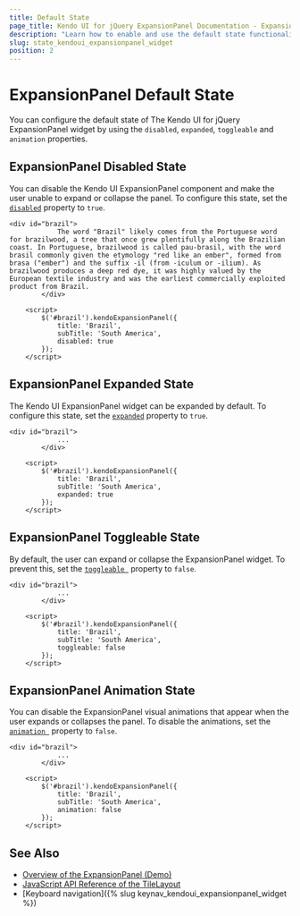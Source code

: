 ```yaml
---
title: Default State
page_title: Kendo UI for jQuery ExpansionPanel Documentation - ExpansionPanel Default State
description: "Learn how to enable and use the default state functionality of the Kendo UI for jQuery ExpansionPanel."
slug: state_kendoui_expansionpanel_widget
position: 2
---
```


# ExpansionPanel Default State

You can configure the default state of The Kendo UI for jQuery ExpansionPanel widget by using the `disabled`, `expanded`, `toggleable` and `animation` properties.

## ExpansionPanel Disabled State

You can disable the Kendo UI ExpansionPanel component and make the user unable to expand or collapse the panel. To configure this state, set the [`disabled`](/api/javascript/ui/expansionpanel/configuration/disabled) property to `true`.

```dojo
<div id="brazil">
            The word "Brazil" likely comes from the Portuguese word for brazilwood, a tree that once grew plentifully along the Brazilian coast. In Portuguese, brazilwood is called pau-brasil, with the word brasil commonly given the etymology "red like an ember", formed from brasa ("ember") and the suffix -il (from -iculum or -ilium). As brazilwood produces a deep red dye, it was highly valued by the European textile industry and was the earliest commercially exploited product from Brazil.
        </div>

    <script>
        $('#brazil').kendoExpansionPanel({
            title: 'Brazil',
            subTitle: 'South America',
            disabled: true
        });
    </script>
```

## ExpansionPanel Expanded State

The Kendo UI ExpansionPanel widget can be expanded by default. To configure this state, set the [`expanded`](/api/javascript/ui/expansionpanel/configuration/expanded) property to `true`.

```dojo
<div id="brazil">
            ...
        </div>

    <script>
        $('#brazil').kendoExpansionPanel({
            title: 'Brazil',
            subTitle: 'South America',
            expanded: true
        });
    </script>
```

## ExpansionPanel Toggleable State

By default, the user can expand or collapse the ExpansionPanel widget. To prevent this, set the [`toggleable `](/api/javascript/ui/expansionpanel/configuration/toggleable) property to `false`.


```dojo
<div id="brazil">
            ...
        </div>

    <script>
        $('#brazil').kendoExpansionPanel({
            title: 'Brazil',
            subTitle: 'South America',
            toggleable: false
        });
    </script>
```

## ExpansionPanel Animation State

You can disable the ExpansionPanel visual animations that appear when the user expands or collapses the panel. To disable the animations, set the [`animation `](/api/javascript/ui/expansionpanel/configuration/animation) property to `false`.

```dojo
<div id="brazil">
            ...
        </div>

    <script>
        $('#brazil').kendoExpansionPanel({
            title: 'Brazil',
            subTitle: 'South America',
            animation: false
        });
    </script>
```

## See Also

* [Overview of the ExpansionPanel (Demo)](https://demos.telerik.com/kendo-ui/expansionpanel/index)
* [JavaScript API Reference of the TileLayout](/api/javascript/ui/expansionpanel)
* [Keyboard navigation]({% slug keynav_kendoui_expansionpanel_widget %})
